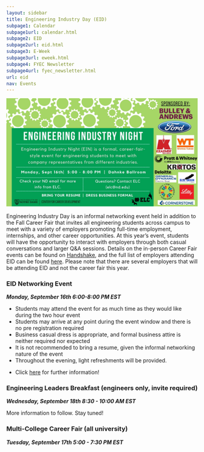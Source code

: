 ```yaml
---
layout: sidebar
title: Engineering Industry Day (EID)
subpage1: Calendar
subpage1url: calendar.html
subpage2: EID
subpage2url: eid.html
subpage3: E-Week
subpage3url: eweek.html
subpage4: FYEC Newsletter
subpage4url: fyec_newsletter.html
url: eid
nav: Events
---
```

<!-- Page Content -->
  <div><img src="img/eid24.jpg" loading="lazy"></div>
  <p></p>
<p>Engineering Industry Day is an informal networking event held in addition to the Fall Career Fair that invites all engineering students across campus to meet with a variety of employers promoting full-time employment, internships, and other career opportunities. At this year’s event, students will have the opportunity to interact with employers through both casual conversations and larger Q&A sessions. Details on the in-person Career Fair events can be found on <a href="https://app.joinhandshake.com/stu/career_fairs/33315?ref=school-show-upcoming-career-fairs">Handshake</a>, and the full list of employers attending EID can be found <a href="https://docs.google.com/spreadsheets/d/1geedYt4d1zvP_iJPAo2kBr1gv2X86Yjp1HHk5me0MvI/edit#gid=0">here</a>. Please note that there are several employers that will be attending EID and not the career fair this year.
</p>

<h3> EID Networking Event</h3>
<p><em><b>Monday, September 16th 6:00-8:00 PM EST</b></em></p>
<ul>
  <li>Students may attend the event for as much time as they would like during the two hour event</li>
  <li>Students may arrive at any point during the event window and there is no pre registration required</li>
  <li>Business casual dress is appropriate, and formal business attire is neither required nor expected</li>
  <li>It is not recommended to bring a resume, given the informal networking nature of the event</li>
  <li>Throughout the evening, light refreshments will be provided. </li>
  <li><p>Click <a href="https://app.joinhandshake.com/stu/career_fairs/33315?ref=school-show-upcoming-career-fairs">
    here</a> for further information!</p></li>
</ul>


<h3>Engineering Leaders Breakfast (engineers only, invite required)</h3>
<p><em><b>Wednesday, September 18th 8:30 - 10:00 AM EST</b></em></p>
<p> More information to follow. Stay tuned!</p>

<h3>Multi-College Career Fair (all university)</h3>
<p><em><b>Tuesday, September 17th 5:00 - 7:30 PM EST</b></em></p>



<!-- <p>Click <a href="#">here</a> to sign up for the event!</p> -->
